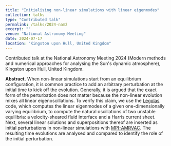 ```yaml
---
title: "Initialising non-linear simulations with linear eigenmodes"
collection: talks
type: "Contributed talk"
permalink: /talks/2024-nam2
excerpt: ""
venue: "National Astronomy Meeting"
date: 2024-07-17
location: "Kingston upon Hull, United Kingdom"
---
```


Contributed talk at the National Astronomy Meeting 2024 (Modern methods and numerical approaches for analysing the Sun's dynamic atmosphere), Kingston upon Hull, United Kingdom.

__Abstract.__ When non-linear simulations start from an equilibrium configuration, it is common practice to add an arbitrary perturbation at the initial time to kick off the evolution. Generally, it is argued that the exact form of the perturbation does not matter because the non-linear evolution mixes all linear eigenoscillations. To verify this claim, we use the [Legolas](https://legolas.science) code, which computes the linear eigenmodes of a given one-dimensionally varying equilibrium, to compute the natural oscillations of two unstable equilibria: a velocity-sheared fluid interface and a Harris current sheet. Next, several linear solutions and superpositions thereof are inserted as initial perturbations in non-linear simulations with [MPI-AMRVAC](https://amrvac.org). The resulting time evolutions are analysed and compared to identify the role of the initial perturbation.
